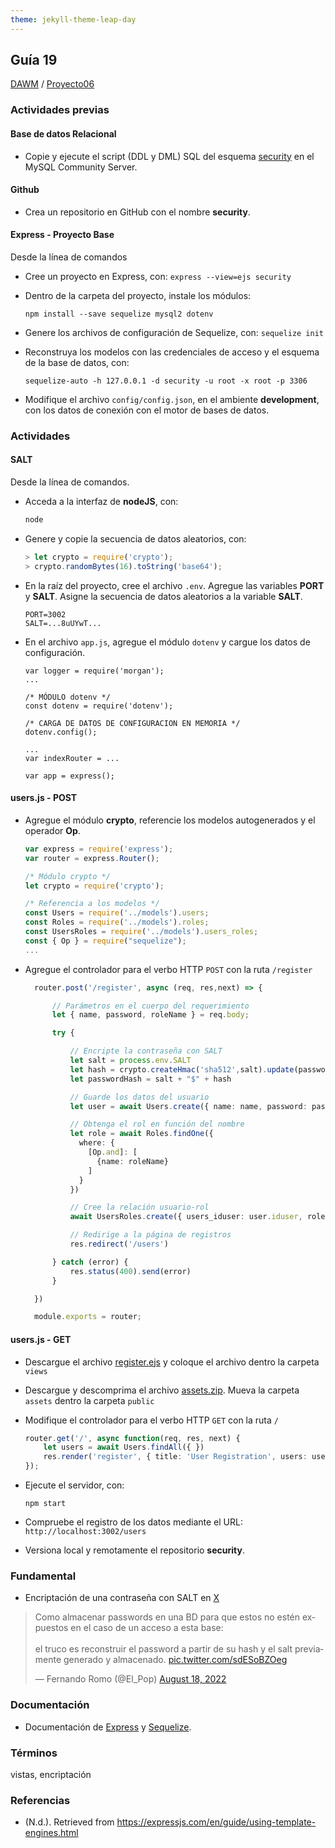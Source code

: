 ```yaml
---
theme: jekyll-theme-leap-day
---
```


## Guía 19

[DAWM](/DAWM/) / [Proyecto06](/DAWM/proyectos/2023/proyecto06)

### Actividades previas

#### Base de datos Relacional

* Copie y ejecute el script (DDL y DML) SQL del esquema [security](recursos/security.sql) en el MySQL Community Server.

#### Github

* Crea un repositorio en GitHub con el nombre **security**.

#### Express - Proyecto Base

Desde la línea de comandos

* Cree un proyecto en Express, con: `express --view=ejs security`
* Dentro de la carpeta del proyecto, instale los módulos: 

  ```
  npm install --save sequelize mysql2 dotenv
  ```

* Genere los archivos de configuración de Sequelize, con: `sequelize init`
* Reconstruya los modelos con las credenciales de acceso y el esquema de la base de datos, con: 

  ```
  sequelize-auto -h 127.0.0.1 -d security -u root -x root -p 3306
  ```

* Modifique el archivo `config/config.json`, en el ambiente **development**, con los datos de conexión con el motor de bases de datos.

### Actividades

#### SALT

Desde la línea de comandos.

* Acceda a la interfaz de **nodeJS**, con:
  
  ```typescript
  node
  ```

* Genere y copie la secuencia de datos aleatorios, con:

  ```typescript
  > let crypto = require('crypto');
  > crypto.randomBytes(16).toString('base64');
  ```

* En la raíz del proyecto, cree el archivo `.env`. Agregue las variables **PORT** y **SALT**. Asigne la secuencia de datos aleatorios a la variable **SALT**.

  ```
  PORT=3002
  SALT=...8uUYwT...
  ```

* En el archivo `app.js`, agregue el módulo `dotenv` y cargue los datos de configuración.

	```text
	var logger = require('morgan');
	...

	/* MÓDULO dotenv */
	const dotenv = require('dotenv');

	/* CARGA DE DATOS DE CONFIGURACION EN MEMORIA */
	dotenv.config();

	...
	var indexRouter = ...

	var app = express();
	```

#### users.js - POST

* Agregue el módulo **crypto**, referencie los modelos autogenerados y el operador **Op**.

  ```typescript
  var express = require('express');
  var router = express.Router();

  /* Módulo crypto */
  let crypto = require('crypto');

  /* Referencia a los modelos */
  const Users = require('../models').users;
  const Roles = require('../models').roles;
  const UsersRoles = require('../models').users_roles;
  const { Op } = require("sequelize");
  ...
  ```

* Agregue el controlador para el verbo HTTP `POST` con la ruta `/register` 

  ```typescript
	router.post('/register', async (req, res,next) => {

		// Parámetros en el cuerpo del requerimiento
		let { name, password, roleName } = req.body;

		try {

			// Encripte la contraseña con SALT
			let salt = process.env.SALT
			let hash = crypto.createHmac('sha512',salt).update(password).digest("base64");
			let passwordHash = salt + "$" + hash

			// Guarde los datos del usuario
			let user = await Users.create({ name: name, password: passwordHash })

			// Obtenga el rol en función del nombre
			let role = await Roles.findOne({ 
			  where: { 
			    [Op.and]: [
			      {name: roleName}
			    ]
			  } 
			})

			// Cree la relación usuario-rol
			await UsersRoles.create({ users_iduser: user.iduser, roles_idrole: role.idrole })

			// Redirige a la página de registros
			res.redirect('/users')

		} catch (error) {
			res.status(400).send(error)
		}

	})

	module.exports = router;
  ```

#### users.js - GET

* Descargue el archivo [register.ejs](recursos/register.ejs) y coloque el archivo dentro la carpeta `views`

* Descargue y descomprima el archivo [assets.zip](recursos/assets.zip). Mueva la carpeta `assets` dentro la carpeta `public`

* Modifique el controlador para el verbo HTTP `GET` con la ruta `/` 

  ```typescript
  router.get('/', async function(req, res, next) {
	  let users = await Users.findAll({ })
  	  res.render('register', { title: 'User Registration', users: users });
  });
  ```

* Ejecute el servidor, con:

  ```
  npm start
  ```

* Compruebe el registro de los datos mediante el URL: `http://localhost:3002/users`

* Versiona local y remotamente el repositorio **security**.

### Fundamental

* Encriptación de una contraseña con SALT en [X](https://twitter.com/El_Pop/status/1560356275774447618)

<blockquote class="twitter-tweet" data-media-max-width="560"><p lang="es" dir="ltr">Como almacenar passwords en una BD para que estos no estén expuestos en el caso de un acceso a esta base:<br><br>el truco es reconstruir el password a partir de su hash y el salt previamente generado y almacenado. <a href="https://t.co/sdESoBZOeg">pic.twitter.com/sdESoBZOeg</a></p>&mdash; Fernando Romo (@El_Pop) <a href="https://twitter.com/El_Pop/status/1560356275774447618?ref_src=twsrc%5Etfw">August 18, 2022</a></blockquote> <script async src="https://platform.twitter.com/widgets.js" charset="utf-8"></script>

### Documentación

* Documentación de [Express](https://expressjs.com/) y [Sequelize](https://sequelize.org/docs/v6/getting-started/).

### Términos

vistas, encriptación

### Referencias

* (N.d.). Retrieved from https://expressjs.com/en/guide/using-template-engines.html